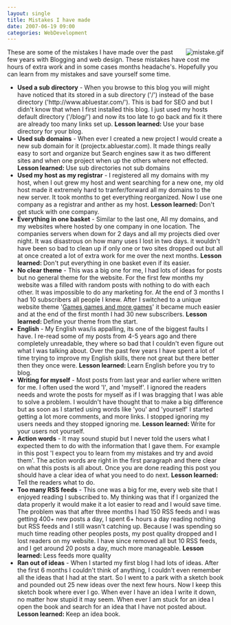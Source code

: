 ```yaml
---
layout: single
title: Mistakes I have made
date: 2007-06-19 09:00
categories: WebDevelopment
---
```

<a href="/public/uploads/2007/06/mistake.gif" title="mistake.gif"><img src="/public/uploads/2007/06/mistake.thumbnail.gif" alt="mistake.gif" align="right" /></a>These are some of the mistakes I have made over the past few years with Blogging and web design. These mistakes have cost me hours of extra work and in some cases months headache's. Hopefully you can learn from my mistakes and save yourself some time.
<ul>
	<li><strong>Used a sub directory</strong> - When you browse to this blog you will might have noticed that its stored in a sub directory ('/') instead of the base directory ('http://www.abluestar.com/'). This is bad for SEO and but I didn't know that when I first installed this blog.  I just used my hosts default directory ('/blog/') and now its too late to go back and fix it there are already too many links set up.
<strong>Lesson learned: </strong>Use your base directory for your blog.</li>
	<li><strong>Used sub domains</strong> - When ever I created a new project I would create a new sub domain for it (projectx.abluestar.com). It made things really easy to sort and organize but Search engines saw it as two different sites and when one project when up the others where not effected.
<strong>Lesson learned: </strong>Use sub directories not sub domains<strong> </strong></li>
	<li><strong>Used my host as my registrar</strong> - I registered all my domains with my host, when I out grew my host and went searching for a new one, my old host made it extremely hard to tranfer/forward all my domains to the new server. It took months to get everything reorganized. Now I use one company as a registrar and anther as my host. <strong>
</strong><strong>Lesson learned: </strong>Don't get stuck with one company.<strong> </strong></li>
	<li><strong>Everything in one basket</strong> - Similar to the last one, All my domains, and my websites where hosted by one company in one location. The companies servers when down for 2 days and all my projects died over night. It was disastrous on how many uses I lost in two days. it wouldn't have been so bad to clean up if only one or two sites dropped out but all at once created a lot of extra work for me over the next months. <strong>
</strong><strong>Lesson learned: </strong>Don't put everything in one basket even if its easier.</li>
	<li><strong>No clear theme</strong> - This was a big one for me, I had lots of ideas for posts but no general theme for the website. For the first few months my website was a filled with random posts with nothing to do with each other. It was impossible to do any marketing for. At the end of 3 months I had 10 subscribers all people I knew. After I switched to a unique  website theme '<a href="http://www.abluestar.com/games/">Games games and more games</a>' it became much easier and at the end of the first month I had 30 new subscribers.
<strong>Lesson learned: </strong>Define your theme from the start.</li>
	<li><strong>English</strong> - My English was/is appalling, its one of the biggest faults I have. I re-read some of my posts from 4-5 years ago and there completely unreadable, they where so bad that I couldn't even figure out what I was talking about. Over the past few years I have spent a lot of time trying to improve my English skills, there not great but there better then they once were. <strong>
</strong><strong>Lesson learned: </strong>Learn English before you try to blog.</li>
	<li><strong>Writing for myself</strong> - Most posts from last year and earlier where written for me. I often used the word 'I', and 'myself'. I ignored the readers needs and wrote the posts for myself as if I was bragging that I was able to solve a problem. I wouldn't have thought that to make a big difference but as soon as I started using words like 'you' and 'yourself' I started getting a lot more comments, and more links. I stopped ignoring my users needs and they stopped ignoring me. <strong>
</strong><strong>Lesson learned: </strong>Write for your users not yourself.</li>
	<li><strong>Action words</strong> - It may sound stupid but I never told the users what I expected them to do with the information that I gave them.  For example in this post 'I expect you to learn from my mistakes and try and avoid them'. The action words are right in the first paragraph and there clear on what this posts is all about. Once you are done reading this post you should have a clear idea of what you need to do next. <strong>
</strong><strong>Lesson learned: </strong>Tell the readers what to do.</li>
	<li><strong>Too many RSS feeds</strong> - This one was a big for me, every web site that I enjoyed reading I subscribed to. My thinking was that if I organized the data properly it would make it a lot easier to read and I would save time. The problem was that after three months I had 150 RSS feeds and I was getting 400+ new posts a day, I spent 6+ hours a day reading nothing but RSS feeds and I still wasn't catching up. Because I was spending so much time reading other peoples posts, my post quality dropped and I lost readers on my website. I have since removed all but 10 RSS feeds, and I get around 20 posts a day, much more manageable. <strong>
</strong><strong>Lesson learned: </strong>Less feeds more quality</li>
	<li><strong>Ran out of ideas</strong> - When I started my first blog I had lots of ideas. After the first 6 months I couldn't think of anything, I couldn't even remember all the ideas that I had at the start. So I went to a park with a sketch book and pounded out 25 new ideas over the next few hours. Now I keep this sketch book where ever I go. When ever I have an idea I write it down, no matter how stupid it may seem.  When ever I am stuck for an idea I open the book and search for an idea that I have not posted about. <strong>
</strong><strong>Lesson learned: </strong>Keep an idea book.<strong> </strong></li>
</ul>
